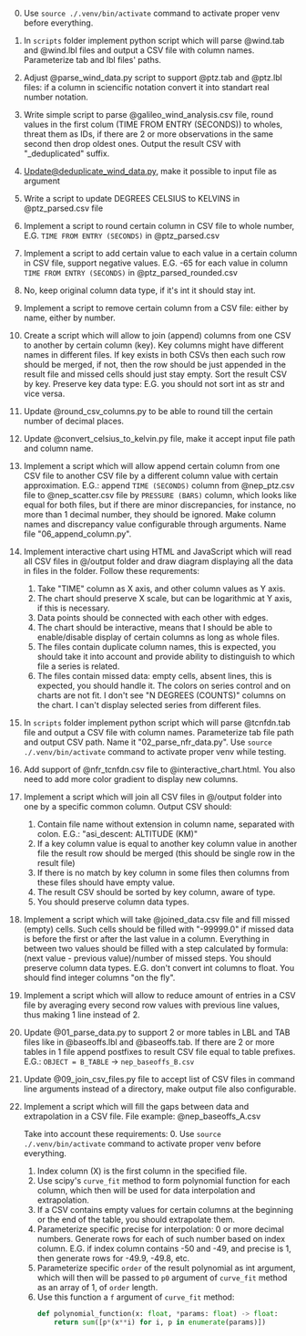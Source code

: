 0. Use `source ./.venv/bin/activate` command to activate proper venv before everything.
1. In `scripts` folder implement python script which will parse @wind.tab and @wind.lbl files and output a CSV file with column names. Parameterize tab and lbl files' paths.
2. Adjust @parse_wind_data.py script to support @ptz.tab and @ptz.lbl files: if a column in sciencific notation convert it into standart real number notation.
3. Write simple script to parse @galileo_wind_analysis.csv file, round values in the first colum (TIME FROM ENTRY (SECONDS)) to wholes, threat them as IDs, if there are 2 or more observations in the same second then drop oldest ones. Output the result CSV with "_deduplicated" suffix.
4. Update@deduplicate_wind_data.py, make it possible to input file as argument
5. Write a script to update DEGREES CELSIUS to KELVINS in @ptz_parsed.csv file
6. Implement a script to round certain column in CSV file to whole number, E.G. `TIME FROM ENTRY (SECONDS)` in @ptz_parsed.csv 
7. Implement a script to add certain value to each value in a certain column in CSV file, support negative values. E.G. -65 for each value in column `TIME FROM ENTRY (SECONDS)` in  @ptz_parsed_rounded.csv 
8. No, keep original column data type, if it's int it should stay int.
9. Implement a script to remove certain column from a CSV file: either by name, either by number.
10. Create a script which will allow to join (append) columns from one CSV to another by certain column (key). Key columns might have different names in different files. If key exists in both CSVs then each such row should be merged, if not, then the row should be just appended in the result file and missed cells should just stay empty. Sort the result CSV by key. Preserve key data type: E.G. you should not sort int as str and vice versa.
11. Update @round_csv_columns.py to be able to round till the certain number of decimal places.
12. Update @convert_celsius_to_kelvin.py file, make it accept input file path and column name.
13. Implement a script which will allow append certain column from one CSV file to another CSV file by a different column value with certain approximation.
E.G.: append `TIME (SECONDS)` column from @nep_ptz.csv file to @nep_scatter.csv file by `PRESSURE (BARS)` column, which looks like equal for both files, but if there are minor discrepancies, for instance, no more than 1 decimal number, they should be ignored. Make column names and discrepancy value configurable through arguments. Name file "06_append_column.py".
14. Implement interactive chart using HTML and JavaScript which will read all CSV files in @/output folder and draw diagram displaying all the data in files in the folder. Follow these requrements:
    1. Take "TIME" column as X axis, and other column values as Y axis.
    2. The chart should preserve X scale, but can be logarithmic at Y axis, if this is necessary.
    3. Data points should be connected with each other with edges.
    4. The chart should be interactive, means that I should be able to enable/disable display of certain columns as long as whole files.
    5. The files contain duplicate column names, this is expected, you should take it into account and provide ability to distinguish to which file a series is related.
    6. The files contain missed data: empty cells, absent lines, this is expected, you should handle it.
    The colors on series control and on charts are not fit.
    I don't see "N DEGREES (COUNTS)" columns on the chart.
    I can't display selected series from different files.
14. In `scripts` folder implement python script which will parse @tcnfdn.tab file and output a CSV file with column names. Parameterize tab file path and output CSV path. Name it "02_parse_nfr_data.py". Use `source ./.venv/bin/activate` command to activate proper venv while testing.
15. Add support of @nfr_tcnfdn.csv file to @interactive_chart.html. You also need to add more color gradient to display new columns.
16. Implement a script which will join all CSV files in @/output folder into one by a specific common column. Output CSV should:
    1. Contain file name without extension in column name, separated with colon. E.G.: "asi_descent: ALTITUDE (KM)"
    2. If a key column value is equal to another key column value in another file the result row should be merged (this should be single row in the result file)
    3. If there is no match by key column in some files then columns from these files should have empty value.
    4. The result CSV should be sorted by key column, aware of type.
    5. You should preserve column data types.
17. Implement a script which will take @joined_data.csv file and fill missed (empty) cells. Such cells should be filled with "-99999.0" if missed data is before the first or after the last value in a column. Everything in between two values should be filled with a step calculated by formula: (next value - previous value)/number of missed steps. You should preserve column data types. E.G. don't convert int columns to float. You should find integer columns "on the fly".
18. Implement a script which will allow to reduce amount of entries in a CSV file by averaging every second row values with previous line values, thus making 1 line instead of 2.
19. Update @01_parse_data.py to support 2 or more tables in LBL and TAB files like in @baseoffs.lbl and @baseoffs.tab. If there are 2 or more tables in 1 file append postfixes to result CSV file equal to table prefixes. E.G.: `OBJECT = B_TABLE` -> `nep_baseoffs_B.csv`
20. Update @09_join_csv_files.py file to accept list of CSV files in command line arguments instead of a directory, make output file also configurable.
21. Implement a script which will fill the gaps between data and extrapolation in a CSV file. File example: @nep_baseoffs_A.csv

    Take into account these requirements:
    0. Use `source ./.venv/bin/activate` command to activate proper venv before everything.
    1. Index column (X) is the first column in the specified file.
    2. Use scipy's `curve_fit` method to form polynomial function for each column, which then will be used for data interpolation and extrapolation.
    3. If a CSV contains empty values for certain columns at the beginning or the end of the table, you should extrapolate them.
    4. Parameterize specific precise for interpolation: 0 or more decimal numbers. Generate rows for each of such number based on index column. E.G. if index column contains -50 and -49, and precise is 1, then generate rows for -49.9, -49.8, etc.
    5. Parameterize specific `order` of the result polynomial as int argument, which will then will be passed to `p0` argument of `curve_fit` method as an array of 1, of `order` length.
    6. Use this function a `f` argument of `curve_fit` method:
        ```python
        def polynomial_function(x: float, *params: float) -> float:
            return sum([p*(x**i) for i, p in enumerate(params)])
        ```
